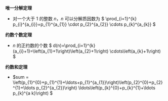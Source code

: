 **唯一分解定理**

+ 对一个大于 $1$ 的整数 $n$，$n$ 可以分解质因数为 $
  \prod_{i=1}^{k} p_{i}^{a_{i}}=p_{1}^{a_{1}} \cdot p_{2}^{a_{2}} \cdots p_{k}^{a_{k}}
  $

**约数个数定理**

+ $n$ 的正约数的个数 $
  d(n)=\prod_{i=1}^{k} (a_{i}+1)=\left(a_{1}+1\right)\left(a_{2}+1\right) \cdots\left(a_{k}+1\right)
  $

**约数和定理**

+ $sum = 
  \left(p_{1}^{0}+p_{1}^{1}+\ldots+p_{1}^{a_{1}}\right)\left(p_{2}^{0}+p_{2}^{1}+\ldots p_{2}^{a_{2}}\right) \ldots\left(p_{k}^{0}+p_{k}^{1}+\ldots p_{k}^{a k}\right)
  $

